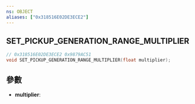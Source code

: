 ```yaml
---
ns: OBJECT
aliases: ["0x318516E02DE3ECE2"]
---
```

## SET_PICKUP_GENERATION_RANGE_MULTIPLIER

```c
// 0x318516E02DE3ECE2 0x9879AC51
void SET_PICKUP_GENERATION_RANGE_MULTIPLIER(float multiplier);
```


## 參數
* **multiplier**: 

